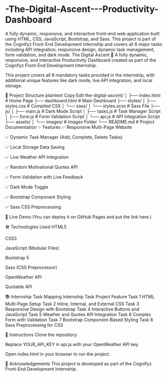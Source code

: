 # -The-Digital-Ascent---Productivity-Dashboard
A fully dynamic, responsive, and interactive front-end web application built using HTML, CSS, JavaScript, Bootstrap, and Sass. This project is part of the Cognifyz Front-End Development Internship and covers all 8 major tasks including API integration, responsive design, dynamic task management, form validation, and dark mode.
The Digital Ascent 🚀
A fully dynamic, responsive, and interactive Productivity Dashboard created as part of the Cognifyz Front-End Development Internship.

This project covers all 8 mandatory tasks provided in the internship, with additional unique features like dark mode, live API integration, and local storage.

📂 Project Structure
plaintext
Copy
Edit
the-digital-ascent/
│
├── index.html              # Home Page
├── dashboard.html          # Main Dashboard
├── styles/
│   ├── styles.css          # Compiled CSS
│   └── sass/
│       └── styles.scss     # Sass File
├── js/
│   ├── main.js             # Dark Mode Script
│   ├── tasks.js            # Task Manager Script
│   ├── form.js             # Form Validation Script
│   └── api.js              # API Integration Script
├── assets/
│   └── images/             # Images Folder
└── README.md               # Project Documentation
✨ Features
✅ Responsive Multi-Page Website

✅ Dynamic Task Manager (Add, Complete, Delete Tasks)

✅ Local Storage Data Saving

✅ Live Weather API Integration

✅ Random Motivational Quotes API

✅ Form Validation with Live Feedback

✅ Dark Mode Toggle

✅ Bootstrap Component Styling

✅ Sass CSS Preprocessing

🔗 Live Demo
(You can deploy it on GitHub Pages and put the link here.)

🛠️ Technologies Used
HTML5

CSS3

JavaScript (Modular Files)

Bootstrap 5

Sass (CSS Preprocessor)

OpenWeather API

Quotable API

📚 Internship Task Mapping
Internship Task	Project Feature
Task 1	HTML Multi-Page Setup
Task 2	Inline, Internal, and External CSS
Task 3	Responsive Design with Bootstrap
Task 4	Interactive Buttons and JavaScript
Task 5	Weather and Quotes API Integration
Task 6	Complex Form with Validation
Task 7	Bootstrap Component-Based Styling
Task 8	Sass Preprocessing for CSS

📝 Instructions
Clone the repository.

Replace YOUR_API_KEY in api.js with your OpenWeather API key.

Open index.html in your browser to run the project.

🙌 Acknowledgements
This project is developed as part of the Cognifyz Front-End Development Internship.
